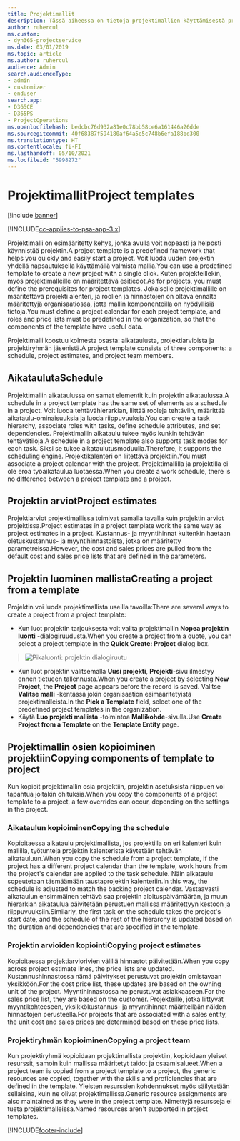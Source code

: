 ```yaml
---
title: Projektimallit
description: Tässä aiheessa on tietoja projektimallien käyttämisestä projektien nopeaan määrittämiseen.
author: ruhercul
ms.custom:
- dyn365-projectservice
ms.date: 03/01/2019
ms.topic: article
ms.author: ruhercul
audience: Admin
search.audienceType:
- admin
- customizer
- enduser
search.app:
- D365CE
- D365PS
- ProjectOperations
ms.openlocfilehash: bedcbc76d932a81e0c78bb58ce6a161446a26dde
ms.sourcegitcommit: 40f68387f594180af64a5e5c748b6efa188bd300
ms.translationtype: HT
ms.contentlocale: fi-FI
ms.lasthandoff: 05/10/2021
ms.locfileid: "5998272"
---
```

# <a name="project-templates"></a><span data-ttu-id="099ab-103">Projektimallit</span><span class="sxs-lookup"><span data-stu-id="099ab-103">Project templates</span></span> 

[!include [banner](../includes/psa-now-project-operations.md)]

[!INCLUDE[cc-applies-to-psa-app-3.x](../includes/cc-applies-to-psa-app-3x.md)]

<span data-ttu-id="099ab-104">Projektimalli on esimääritetty kehys, jonka avulla voit nopeasti ja helposti käynnistää projektin.</span><span class="sxs-lookup"><span data-stu-id="099ab-104">A project template is a predefined framework that helps you quickly and easily start a project.</span></span> <span data-ttu-id="099ab-105">Voit luoda uuden projektin yhdellä napsautuksella käyttämällä valmista mallia.</span><span class="sxs-lookup"><span data-stu-id="099ab-105">You can use a predefined template to create a new project with a single click.</span></span> <span data-ttu-id="099ab-106">Kuten projekteillekin, myös projektimalleille on määritettävä esitiedot.</span><span class="sxs-lookup"><span data-stu-id="099ab-106">As for projects, you must define the prerequisites for project templates.</span></span> <span data-ttu-id="099ab-107">Jokaiselle projektimallille on määritettävä projekti alenteri, ja roolien ja hinnastojen on oltava ennalta määritettyjä organisaatiossa, jotta mallin komponenteilla on hyödyllisiä tietoja.</span><span class="sxs-lookup"><span data-stu-id="099ab-107">You must define a project calendar for each project template, and roles and price lists must be predefined in the organization, so that the components of the template have useful data.</span></span>

<span data-ttu-id="099ab-108">Projektimalli koostuu kolmesta osasta: aikataulusta, projektiarvioista ja projektiryhmän jäsenistä.</span><span class="sxs-lookup"><span data-stu-id="099ab-108">A project template consists of three components: a schedule, project estimates, and project team members.</span></span>

## <a name="schedule"></a><span data-ttu-id="099ab-109">Aikatauluta</span><span class="sxs-lookup"><span data-stu-id="099ab-109">Schedule</span></span>

<span data-ttu-id="099ab-110">Projektimallin aikataulussa on samat elementit kuin projektin aikataulussa.</span><span class="sxs-lookup"><span data-stu-id="099ab-110">A schedule in a project template has the same set of elements as a schedule in a project.</span></span> <span data-ttu-id="099ab-111">Voit luoda tehtävähierarkian, liittää rooleja tehtäviin, määrittää aikataulu-ominaisuuksia ja luoda riippuvuuksia.</span><span class="sxs-lookup"><span data-stu-id="099ab-111">You can create a task hierarchy, associate roles with tasks, define schedule attributes, and set dependencies.</span></span> <span data-ttu-id="099ab-112">Projektimallin aikataulu tukee myös kunkin tehtävän tehtävätiloja.</span><span class="sxs-lookup"><span data-stu-id="099ab-112">A schedule in a project template also supports task modes for each task.</span></span> <span data-ttu-id="099ab-113">Siksi se tukee aikataulutusmoduulia.</span><span class="sxs-lookup"><span data-stu-id="099ab-113">Therefore, it supports the scheduling engine.</span></span> <span data-ttu-id="099ab-114">Projektikalenteri on liitettävä projektiin.</span><span class="sxs-lookup"><span data-stu-id="099ab-114">You must associate a project calendar with the project.</span></span> <span data-ttu-id="099ab-115">Projektimallilla ja projektilla ei ole eroa työaikataulua luotaessa.</span><span class="sxs-lookup"><span data-stu-id="099ab-115">When you create a work schedule, there is no difference between a project template and a project.</span></span>

## <a name="project-estimates"></a><span data-ttu-id="099ab-116">Projektin arviot</span><span class="sxs-lookup"><span data-stu-id="099ab-116">Project estimates</span></span>

<span data-ttu-id="099ab-117">Projektiarviot projektimallissa toimivat samalla tavalla kuin projektin arviot projektissa.</span><span class="sxs-lookup"><span data-stu-id="099ab-117">Project estimates in a project template work the same way as project estimates in a project.</span></span> <span data-ttu-id="099ab-118">Kustannus- ja myyntihinnat kuitenkin haetaan oletuskustannus- ja myyntihinnastoista, jotka on määritetty parametreissa.</span><span class="sxs-lookup"><span data-stu-id="099ab-118">However, the cost and sales prices are pulled from the default cost and sales price lists that are defined in the parameters.</span></span>

## <a name="creating-a-project-from-a-template"></a><span data-ttu-id="099ab-119">Projektin luominen mallista</span><span class="sxs-lookup"><span data-stu-id="099ab-119">Creating a project from a template</span></span>
 
<span data-ttu-id="099ab-120">Projektin voi luoda projektimallista useilla tavoilla:</span><span class="sxs-lookup"><span data-stu-id="099ab-120">There are several ways to create a project from a project template:</span></span>

- <span data-ttu-id="099ab-121">Kun luot projektin tarjouksesta voit valita projektimallin **Nopea projektin luonti** -dialogiruudusta.</span><span class="sxs-lookup"><span data-stu-id="099ab-121">When you create a project from a quote, you can select a project template in the **Quick Create: Project** dialog box.</span></span>

> ![Pikaluonti: projektin dialogiruutu](media/project-11.png)

- <span data-ttu-id="099ab-123">Kun luot projektin valitsemalla **Uusi projekti**, **Projekti**-sivu ilmestyy ennen tietueen tallennusta.</span><span class="sxs-lookup"><span data-stu-id="099ab-123">When you create a project by selecting **New Project**, the **Project** page appears before the record is saved.</span></span> <span data-ttu-id="099ab-124">Valitse **Valitse malli** -kentässä jokin organisaation esimääritetyistä projektimalleista.</span><span class="sxs-lookup"><span data-stu-id="099ab-124">In the **Pick a Template** field, select one of the predefined project templates in the organization.</span></span>
- <span data-ttu-id="099ab-125">Käytä **Luo projekti mallista** -toimintoa **Mallikohde**-sivulla.</span><span class="sxs-lookup"><span data-stu-id="099ab-125">Use **Create Project from a Template** on the **Template Entity** page.</span></span>

## <a name="copying-components-of-template-to-project"></a><span data-ttu-id="099ab-126">Projektimallin osien kopioiminen projektiin</span><span class="sxs-lookup"><span data-stu-id="099ab-126">Copying components of template to project</span></span>

<span data-ttu-id="099ab-127">Kun kopioit projektimallin osia projektiin, projektin asetuksista riippuen voi tapahtua joitakin ohituksia.</span><span class="sxs-lookup"><span data-stu-id="099ab-127">When you copy the components of a project template to a project, a few overrides can occur, depending on the settings in the project.</span></span>

### <a name="copying-the-schedule"></a><span data-ttu-id="099ab-128">Aikataulun kopioiminen</span><span class="sxs-lookup"><span data-stu-id="099ab-128">Copying the schedule</span></span>

<span data-ttu-id="099ab-129">Kopioitaessa aikataulu projektimallista, jos projektilla on eri kalenteri kuin mallilla, työtunteja projektin kalenterista käytetään tehtävän aikatauluun.</span><span class="sxs-lookup"><span data-stu-id="099ab-129">When you copy the schedule from a project template, if the project has a different project calendar than the template, work hours from the project's calendar are applied to the task schedule.</span></span> <span data-ttu-id="099ab-130">Näin aikataulu sopeutetaan täsmäämään taustaprojektin kalenteriin.</span><span class="sxs-lookup"><span data-stu-id="099ab-130">In this way, the schedule is adjusted to match the backing project calendar.</span></span> <span data-ttu-id="099ab-131">Vastaavasti aikataulun ensimmäinen tehtävä saa projektin aloituspäivämäärän, ja muun hierarkian aikataulua päivitetään perustuen mallissa määritettyyn kestoon ja riippuvuuksiin.</span><span class="sxs-lookup"><span data-stu-id="099ab-131">Similarly, the first task on the schedule takes the project's start date, and the schedule of the rest of the hierarchy is updated based on the duration and dependencies that are specified in the template.</span></span> 

### <a name="copying-project-estimates"></a><span data-ttu-id="099ab-132">Projektin arvioiden kopiointi</span><span class="sxs-lookup"><span data-stu-id="099ab-132">Copying project estimates</span></span> 

<span data-ttu-id="099ab-133">Kopioitaessa projektiarviorivien välillä hinnastot päivitetään.</span><span class="sxs-lookup"><span data-stu-id="099ab-133">When you copy across project estimate lines, the price lists are updated.</span></span> <span data-ttu-id="099ab-134">Kustannushinnastossa nämä päivitykset perustuvat projektin omistavaan yksikköön.</span><span class="sxs-lookup"><span data-stu-id="099ab-134">For the cost price list, these updates are based on the owning unit of the project.</span></span> <span data-ttu-id="099ab-135">Myyntihinnastossa ne perustuvat asiakkaaseen.</span><span class="sxs-lookup"><span data-stu-id="099ab-135">For the sales price list, they are based on the customer.</span></span> <span data-ttu-id="099ab-136">Projekteille, jotka liittyvät myyntikohteeseen, yksikkökustannus- ja myyntihinnat määritellään näiden hinnastojen perusteella.</span><span class="sxs-lookup"><span data-stu-id="099ab-136">For projects that are associated with a sales entity, the unit cost and sales prices are determined based on these price lists.</span></span>

### <a name="copying-a-project-team"></a><span data-ttu-id="099ab-137">Projektiryhmän kopioiminen</span><span class="sxs-lookup"><span data-stu-id="099ab-137">Copying a project team</span></span>

<span data-ttu-id="099ab-138">Kun projektiryhmä kopioidaan projektimallista projektiin, kopioidaan yleiset resurssit, samoin kuin mallissa määritetyt taidot ja osaamisalueet.</span><span class="sxs-lookup"><span data-stu-id="099ab-138">When a project team is copied from a project template to a project, the generic resources are copied, together with the skills and proficiencies that are defined in the template.</span></span> <span data-ttu-id="099ab-139">Yleisten resurssien kohdennukset myös säilytetään sellaisina, kuin ne olivat projektimallissa.</span><span class="sxs-lookup"><span data-stu-id="099ab-139">Generic resource assignments are also maintained as they were in the project template.</span></span> <span data-ttu-id="099ab-140">Nimettyjä resursseja ei tueta projektimalleissa.</span><span class="sxs-lookup"><span data-stu-id="099ab-140">Named resources aren't supported in project templates.</span></span>


[!INCLUDE[footer-include](../includes/footer-banner.md)]